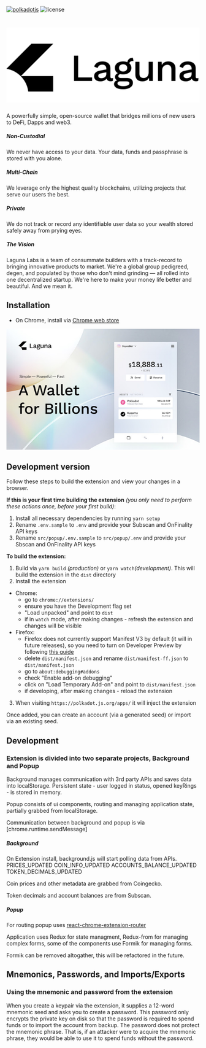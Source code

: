[![polkadotjs](https://img.shields.io/badge/laguna-extension-orange?style=flat-square)](https://lagun.na/wallet)
![license](https://img.shields.io/badge/License-Apache%202.0-blue?logo=apache&style=flat-square)

# ![laguna wallet extension](docs/logo_bw.png)

A powerfully simple, open-source wallet that bridges millions of new users to DeFi, Dapps and web3.

##### Non-Custodial
We never have access to your data. Your data, funds and passphrase is stored with you alone.

##### Multi-Chain
We leverage only the highest quality blockchains, utilizing projects that serve our users the best.

##### Private
We do not track or record any identifiable user data so your wealth stored safely away from prying eyes.

##### The Vision
Laguna Labs is a team of consummate builders with a track-record to bringing innovative products to market. We're a global group pedigreed, degen, and populated by those who don't mind grinding — all rolled into one decentralized startup. We're here to make your money life better and beautiful. And we mean it.

## Installation

- On Chrome, install via [Chrome web store](https://chrome.google.com/webstore/detail/laguna-wallet/oomiehgikgjgboniolignjnaflncbamj)

![interface screenshot](docs/promo.jpg)

## Development version

Follow these steps to build the extension and view your changes in a browser.

**If this is your first time building the extension** *(you only need to perform these actions once, before your first build)*:

1. Install all necessary dependencies by running `yarn setup`
2. Rename `.env.sample` to `.env` and provide your Subscan and OnFinality API keys
3. Rename `src/popup/.env.sample` to `src/popup/.env` and provide your Sbscan and OnFinality API keys

**To build the extension:**

1. Build via `yarn build` *(production)* or `yarn watch`*(development)*. This will build the extension in the `dist` directory
2. Install the extension
  - Chrome:
    - go to `chrome://extensions/`
    - ensure you have the Development flag set
    - "Load unpacked" and point to `dist`
    - if in `watch` mode, after making changes - refresh the extension and changes will be visible
  - Firefox:
    - Firefox does not currently support Manifest V3 by default (it will in future releases), so you need to turn on Developer Preview by following [this guide](https://extensionworkshop.com/documentation/develop/manifest-v3-migration-guide/)
    - delete `dist/manifest.json` and rename `dist/manifest-ff.json` to `dist/manifest.json`
    - go to `about:debugging#addons`
    - check "Enable add-on debugging"
    - click on "Load Temporary Add-on" and point to `dist/manifest.json`
    - if developing, after making changes - reload the extension
3. When visiting `https://polkadot.js.org/apps/` it will inject the extension

Once added, you can create an account (via a generated seed) or import via an existing seed.

## Development

### Extension is divided into two separate projects, Background and Popup

Background manages communication with 3rd party APIs and saves data into localStorage. Persistent state - user logged in status, opened keyRings - is stored in memory.

Popup consists of ui components, routing and managing application state, partially grabbed from localStorage.

Communication between background and popup is via [chrome.runtime.sendMessage]

##### Background

On Extension install, background.js will start polling data from APIs.
PRICES_UPDATED
COIN_INFO_UPDATED
ACCOUNTS_BALANCE_UPDATED
TOKEN_DECIMALS_UPDATED

Coin prices and other metadata are grabbed from Coingecko.

Token decimals and account balances are from Subscan.

##### Popup

For routing popup uses [react-chrome-extension-router](https://www.npmjs.com/package/react-chrome-extension-router)

Application uses Redux for state managment, Redux-from for managing complex forms, some of the components use Formik for managing forms.

Formik can be removed altogather, this will be refactored in the future.


## Mnemonics, Passwords, and Imports/Exports

### Using the mnemonic and password from the extension

When you create a keypair via the extension, it supplies a 12-word mnemonic seed and asks you to create a password. This password only encrypts the private key on disk so that the password is required to spend funds or to import the account from backup. The password does not protect the mnemonic phrase. That is, if an attacker were to acquire the mnemonic phrase, they would be able to use it to spend funds without the password.
